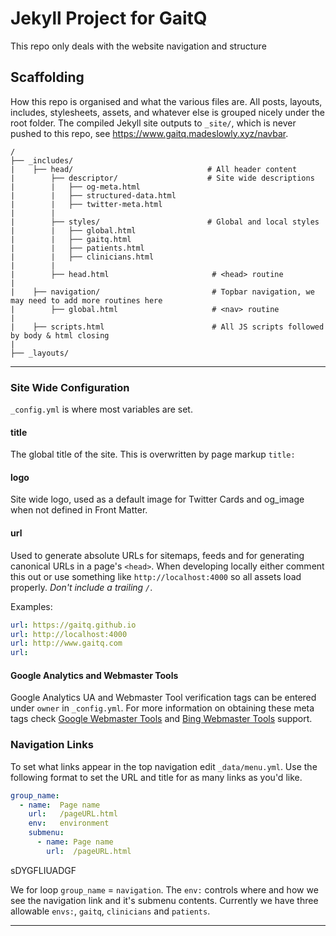# Jekyll Project for GaitQ

This repo only deals with the website navigation and structure

## Scaffolding

How this repo is organised and what the various files are. All posts, layouts, includes, stylesheets, assets, and whatever else is grouped nicely under the root folder. The compiled Jekyll site outputs to `_site/`, which is never pushed to this repo, see https://www.gaitq.madeslowly.xyz/navbar.

```
/
├── _includes/
|    ├── head/                              # All header content
|        ├── descriptor/                    # Site wide descriptions
|        |   ├── og-meta.html
|        |   ├── structured-data.html
|        |   ├── twitter-meta.html
|        |    
|        ├── styles/                        # Global and local styles
|        |   ├── global.html
|        |   ├── gaitq.html
|        |   ├── patients.html
|        |   ├── clinicians.html
|        |    
|        ├── head.html                       # <head> routine
|
|    ├── navigation/                         # Topbar navigation, we may need to add more routines here
|        ├── global.html                     # <nav> routine
|
|    ├── scripts.html                        # All JS scripts followed by body & html closing
|
├── _layouts/

```

---

### Site Wide Configuration

`_config.yml` is where most variables are set.

#### title

The global title of the site. This is overwritten by page markup `title:`

#### logo

Site wide logo, used as a default image for Twitter Cards and og_image when not defined in Front Matter.

#### url

Used to generate absolute URLs for sitemaps, feeds and for generating canonical URLs in a page's `<head>`. When developing locally either comment this out or use something like `http://localhost:4000` so all assets load properly. *Don't include a trailing `/`*.

Examples:

```yaml
url: https://gaitq.github.io
url: http://localhost:4000
url: http://www.gaitq.com
url:
```

#### Google Analytics and Webmaster Tools

Google Analytics UA and Webmaster Tool verification tags can be entered under `owner` in `_config.yml`. For more information on obtaining these meta tags check [Google Webmaster Tools](http://support.google.com/webmasters/bin/answer.py?hl=en&answer=35179) and [Bing Webmaster Tools](https://ssl.bing.com/webmaster/configure/verify/ownership) support.

### Navigation Links

To set what links appear in the top navigation edit `_data/menu.yml`. Use the following format to set the URL and title for as many links as you'd like.

```yaml
group_name:
  - name:  Page name
    url:   /pageURL.html
    env:   environment
    submenu:
      - name: Page name
        url:  /pageURL.html
```

sDYGFLIUADGF


We for loop  `group_name` = `navigation`. The `env:` controls where and how we see the navigation link and it's submenu contents. Currently we have three allowable `envs:`, `gaitq`, `clinicians` and `patients`.

---
